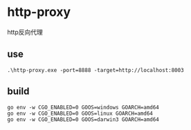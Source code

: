 # http-proxy
http反向代理

## use
```shell
.\http-proxy.exe -port=8888 -target=http://localhost:8003
```


## build
```shell
go env -w CGO_ENABLED=0 GOOS=windows GOARCH=amd64
go env -w CGO_ENABLED=0 GOOS=linux GOARCH=amd64
go env -w CGO_ENABLED=0 GOOS=darwin3 GOARCH=amd64

```